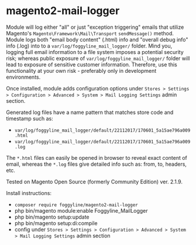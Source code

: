 # magento2-mail-logger

Module will log either "all" or just "exception triggering" emails that utilize Magento's `Magento\Framework\Mail\Transport` `sendMessage()` method. Module logs both "email body content" (.html) info and "overall debug info" info (.log) into to a `var/log/foggyline_mail_logger/` folder. Mind you, logging full email information to a file system imposes a potential security risk; whereas public exposure of `var/log/foggyline_mail_logger/` folder will lead to exposure of sensitive customer information. Therefore, use this functionality at your own risk - preferably only in development environments.

Once installed, module adds configuration options under `Stores > Settings > Configuration > Advanced > System > Mail Logging Settings` admin section.

Generated log files have a name pattern that matches store code and timestamp such as:
* `var/log/foggyline_mail_logger/default/22112017/170601_5a15ae796a009.html`
* `var/log/foggyline_mail_logger/default/22112017/170601_5a15ae796a009.log`

The `*.html` files can easily be opened in browser to reveal exact content of email, whereas the `*.log` files give detailed info such as: from, to, headers, etc.

Tested on Magento Open Source (formerly Community Edition) ver. 2.1.9.

Install instructions:
* `composer require foggyline/magento2-mail-logger`
* php bin/magento module:enable Foggyline_MailLogger
* php bin/magento setup:update
* php bin/magento setup:di:compile
* config under `Stores > Settings > Configuration > Advanced > System > Mail Logging Settings` admin section
